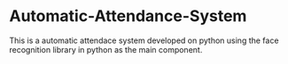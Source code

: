 # Automatic-Attendance-System

This is a automatic attendace system developed on python using the face recognition library in python as the main component.
